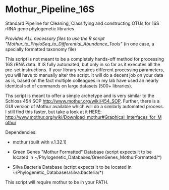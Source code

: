 Mothur_Pipeline_16S
===================

Standard Pipeline for Cleaning, Classifying and constructing OTUs for 16S rRNA gene phylogenetic libraries

*Provides ALL necessary files to use the R script "Mothur_to_PhyloSeq_to_Differential_Abundance_Tools"*
(in one case, a specially formatted taxonomy file)

This script is not meant to be a completely hands-off method for processing 16S rRNA data. It IS fully automated, but only in so far as it executes all the pre-set instructions. If your library requires different processing parameters, you will have to manually alter the script. It will do a decent job on your data as is, based on the fact multiple colleagues in my lab have used an nearly identical set of commands on large datasets (500+ libraries). 

Ths script is meant to offer a simple archetype and is very similar to the Schloss 454 SOP <http://www.mothur.org/wiki/454_SOP>. Further, there is a GUI version of Mothur available which will do a similarly automated process. I still find this faster, but take a look at it HERE: <http://www.mothur.org/wiki/Download_mothur#Graphical_Interfaces_for_Mothur>

Dependencies: 

- mothur (built with v.1.32.1)

- Green Genes "Mothur Formatted" Database (script expects it to be located in ~/Phylogenetic_Databases/GreenGenes_MothurFormatted/*)

- Silva Bacteria Database (script expects it to be located in ~/Phylogenetic_Databases/silva.bacteria/*)

This script will require mothur to be in your PATH. 
